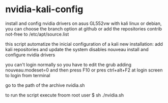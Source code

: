 # nvidia-kali-config
install and config nvidia drivers on asus GL552vw with kali linux or debian, you can choose the branch option at github or add the repositories contrib not-free to /etc/apt/source.list

this script automatize the inicial configuration of a kali new installation:
    add kali repositories and update the system
    disables nouveau
    install and configure nvidia drivers

you can't login normally so you have to edit the grub adding nouveau.modeset=0 and then press F10 or pres ctrl+alt+F2 at login screen to login from terminal

go to the path of the archive nvidia.sh

to run the script execute froom root user $ sh ./nvidia.sh
